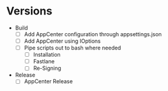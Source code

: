 # Versions

- Build
  - [ ] Add AppCenter configuration through appsettings.json
  - [ ] Add AppCenter using IOptions
  - [ ] Pipe scripts out to bash where needed
    - [ ] Installation
    - [ ] Fastlane
    - [ ] Re-Signing
- Release
  - [ ] AppCenter Release